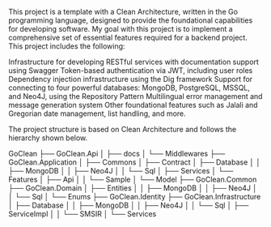 This project is a template with a Clean Architecture, written in the Go programming language, designed to provide the foundational capabilities for developing software. My goal with this project is to implement a comprehensive set of essential features required for a backend project. This project includes the following:

Infrastructure for developing RESTful services with documentation support using Swagger
Token-based authentication via JWT, including user roles
Dependency injection infrastructure using the Dig framework
Support for connecting to four powerful databases: MongoDB, PostgreSQL, MSSQL, and Neo4J, using the Repository Pattern
Multilingual error management and message generation system
Other foundational features such as Jalali and Gregorian date management, list handling, and more.

The project structure is based on Clean Architecture and follows the hierarchy shown below.

GoClean
├── GoClean.Api
│   ├── docs
│   └── Middlewares
├── GoClean.Application
│   ├── Commons
│   ├── Contract
│   ├── Database
│   │   ├── MongoDB
│   │   ├── Neo4J
│   │   └── Sql
│   ├── Services
│   └── Features
│       ├── Api
│       │   └── Sample
│       └── Model
├── GoClean.Common
├── GoClean.Domain
│   ├── Entities
│   │   ├── MongoDB
│   │   ├── Neo4J
│   │   └── Sql
│   └── Enums
├── GoClean.Identity
├── GoClean.Infrastructure
│   ├── Database
│   │   ├── MongoDB
│   │   ├── Neo4J
│   │   └── Sql
│   ├── ServiceImpl
│   │   └── SMSIR
│   └── Services

